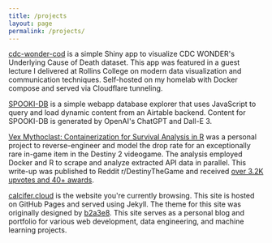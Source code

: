 ```yaml
---
title: /projects
layout: page
permalink: /projects/
---
```


[cdc-wonder-cod](https://shiny.calcifer.cloud/demos/cdc-wonder-cod) is a simple Shiny app to visualize CDC WONDER's Underlying Cause of Death dataset. This app was featured in a guest lecture I delivered at Rollins College on modern data visualization and communication techniques. Self-hosted on my homelab with Docker compose and served via Cloudflare tunneling.

[SPOOKI-DB](/spooki) is a simple webapp database explorer that uses JavaScript to query and load dynamic content from an Airtable backend. Content for SPOOKI-DB is generated by OpenAI's ChatGPT and Dall-E 3. 

[Vex Mythoclast: Containerization for Survival Analysis in R](/vex) was a personal project to reverse-engineer and model the drop rate for an exceptionally rare in-game item in the Destiny 2 videogame. The analysis employed Docker and R to scrape and analyze extracted API data in parallel. This write-up was published to Reddit r/DestinyTheGame and received [over 3.2K upvotes and 40+ awards](https://web.archive.org/web/20221229001020/https://www.reddit.com/r/DestinyTheGame/comments/pw20ul/the_definitive_vex_mythoclast_analysis_examining/).

[calcifer.cloud](https://calcifer.cloud/) is the website you're currently browsing. This site is hosted on GitHub Pages and served using Jekyll. The theme for this site was originally designed by [b2a3e8](https://github.com/b2a3e8). This site serves as a personal blog and portfolio for various web development, data engineering, and machine learning projects.